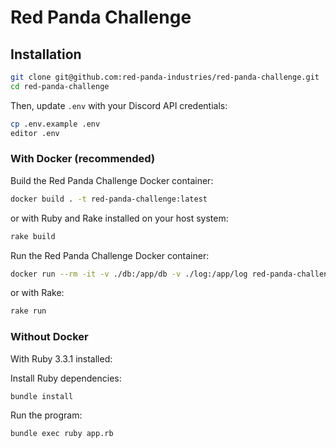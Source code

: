 # Red Panda Challenge

## Installation

```bash
git clone git@github.com:red-panda-industries/red-panda-challenge.git
cd red-panda-challenge
```

Then, update `.env` with your Discord API credentials:
```bash
cp .env.example .env
editor .env
```

### With Docker (recommended)

Build the Red Panda Challenge Docker container:
```bash
docker build . -t red-panda-challenge:latest
```

or with Ruby and Rake installed on your host system:
```bash
rake build
```

Run the Red Panda Challenge Docker container:
```bash
docker run --rm -it -v ./db:/app/db -v ./log:/app/log red-panda-challenge:latest
```

or with Rake:
```bash
rake run
```

### Without Docker

With Ruby 3.3.1 installed:

Install Ruby dependencies:
```bash
bundle install
```

Run the program:
```
bundle exec ruby app.rb
```
